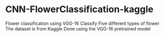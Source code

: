 # CNN-FlowerClassification-kaggle
Flower classification using VGG-16
Classify Five different types of flower
The dataset is from Kaggle
Done using the VGG-16 pretrained model
